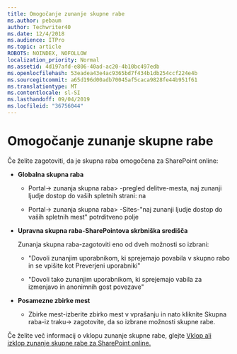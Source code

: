 ```yaml
---
title: Omogočanje zunanje skupne rabe
ms.author: pebaum
author: Techwriter40
ms.date: 12/4/2018
ms.audience: ITPro
ms.topic: article
ROBOTS: NOINDEX, NOFOLLOW
localization_priority: Normal
ms.assetid: 4d197afd-e806-40ad-ac20-4b10bc497edb
ms.openlocfilehash: 53eadea43e4ac9365bd7f434b1db254ccf224e4b
ms.sourcegitcommit: a65d196d00adb70045af5caca9828fe44b951f61
ms.translationtype: MT
ms.contentlocale: sl-SI
ms.lasthandoff: 09/04/2019
ms.locfileid: "36756044"
---
```

# <a name="enable-external-sharing"></a>Omogočanje zunanje skupne rabe

 Če želite zagotoviti, da je skupna raba omogočena za SharePoint online:
  
- **Globalna skupna raba**
    
  - Portal-\> zunanja skupna raba\> -pregled delitve-mesta, naj zunanji ljudje dostop do vaših spletnih strani: na
    
  - Portal-\> zunanja skupna raba\> -Sites-"naj zunanji ljudje dostop do vaših spletnih mest" potrditveno polje
    
- **Upravna skupna raba-SharePointova skrbniška središča**
    
    Zunanja skupna raba-zagotoviti eno od dveh možnosti so izbrani:
    
  - "Dovoli zunanjim uporabnikom, ki sprejemajo povabila v skupno rabo in se vpišite kot Preverjeni uporabniki"
    
  - "Dovoli tako zunanjim uporabnikom, ki sprejemajo vabila za izmenjavo in anonimnih gost povezave"
    
- **Posamezne zbirke mest**
    
  - Zbirke mest-izberite zbirko mest v vprašanju in nato kliknite Skupna raba-iz traku-\> zagotovite, da so izbrane možnosti skupne rabe.
    
Če želite več informacij o vklopu zunanje skupne rabe, glejte [Vklop ali izklop zunanje skupne rabe za SharePoint online.](https://go.microsoft.com/fwlink/?linkid=2047681&amp;clcid=0x409)
  

